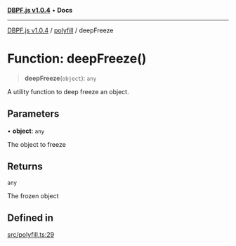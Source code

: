 [**DBPF.js v1.0.4**](../../README.md) • **Docs**

***

[DBPF.js v1.0.4](../../README.md) / [polyfill](../README.md) / deepFreeze

# Function: deepFreeze()

> **deepFreeze**(`object`): `any`

A utility function to deep freeze an object.

## Parameters

• **object**: `any`

The object to freeze

## Returns

`any`

The frozen object

## Defined in

[src/polyfill.ts:29](https://github.com/anonhostpi/DBPF.js/blob/bec1c7f946ae1882f8cb333f8c038d29cc8e75d8/src/polyfill.ts#L29)
